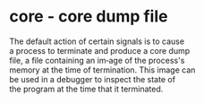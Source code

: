 # core - core dump file  

The  default action of certain signals is to cause  
a process to terminate and produce a core dump  
file, a file containing an im‐age of the process's  
memory at the time of termination. This image can  
be used in a debugger to  inspect the state  of  
the program at the time that it terminated.  
